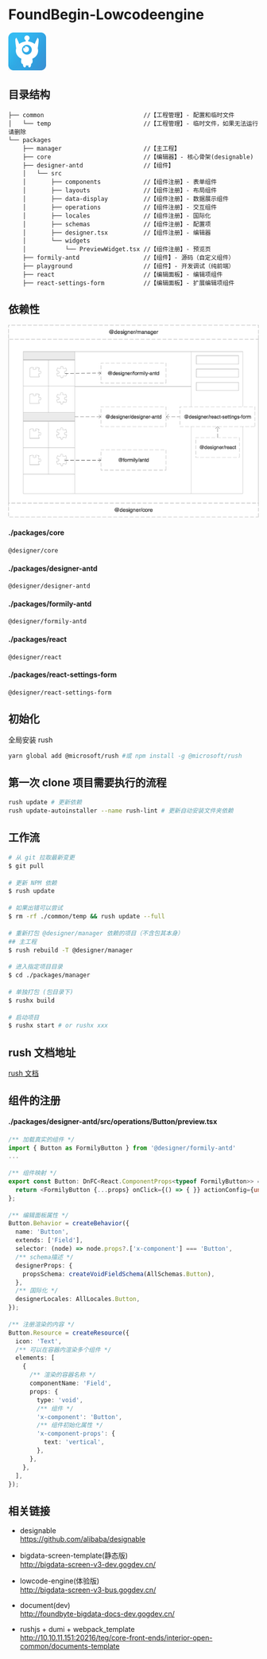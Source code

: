 # FoundBegin-Lowcodeengine

![cmd-markdown-logo](/logo.png)

## 目录结构

    ├── common                            //【工程管理】- 配置和临时文件
    │   └── temp                          //【工程管理】- 临时文件，如果无法运行请删除
    └── packages
        ├── manager                       //【主工程】
        ├── core                          //【编辑器】- 核心骨架(designable)
        ├── designer-antd                 //【组件】
        │   └── src
        │       ├── components            //【组件注册】- 表单组件
        │       ├── layouts               //【组件注册】- 布局组件
        │       ├── data-display          //【组件注册】- 数据展示组件
        │       ├── operations            //【组件注册】- 交互组件
        │       ├── locales               //【组件注册】- 国际化
        │       ├── schemas               //【组件注册】- 配置项
        │       ├── designer.tsx          //【组件注册】- 编辑器
        │       └── widgets
        │           └── PreviewWidget.tsx //【组件注册】- 预览页
        ├── formily-antd                  //【组件】- 源码（自定义组件）
        ├── playground                    //【组件】- 开发调试（纯前端）
        ├── react                         //【编辑面板】- 编辑项组件
        ├── react-settings-form           //【编辑面板】- 扩展编辑项组件

## 依赖性

<img src='/document/img/lowcodeengine-frame.png' />

#### ./packages/core

```
@designer/core
```

#### ./packages/designer-antd

```
@designer/designer-antd
```

#### ./packages/formily-antd

```
@designer/formily-antd
```

#### ./packages/react

```
@designer/react
```

#### ./packages/react-settings-form

```
@designer/react-settings-form
```

## 初始化

全局安装 rush

```bash
yarn global add @microsoft/rush #或 npm install -g @microsoft/rush
```

## 第一次 clone 项目需要执行的流程

```bash
rush update # 更新依赖
rush update-autoinstaller --name rush-lint # 更新自动安装文件夹依赖
```

## 工作流

```bash
# 从 git 拉取最新变更
$ git pull

# 更新 NPM 依赖
$ rush update

# 如果出错可以尝试
$ rm -rf ./common/temp && rush update --full

# 重新打包 @designer/manager 依赖的项目（不含包其本身）
## 主工程
$ rush rebuild -T @designer/manager

# 进入指定项目目录
$ cd ./packages/manager

# 单独打包 (包目录下)
$ rushx build

# 启动项目 ​
$ rushx start # or rushx xxx
```

## rush 文档地址

[rush 文档](https://rushjs.io/zh-cn/pages/intro/welcome/)

## 组件的注册

#### ./packages/designer-antd/src/operations/Button/preview.tsx

```ts
/** 加载真实的组件 */
import { Button as FormilyButton } from '@designer/formily-antd'
...

/** 组件映射 */
export const Button: DnFC<React.ComponentProps<typeof FormilyButton>> = (props) => {
  return <FormilyButton {...props} onClick={() => { }} actionConfig={undefined} />;
};

/** 编辑面板属性 */
Button.Behavior = createBehavior({
  name: 'Button',
  extends: ['Field'],
  selector: (node) => node.props?.['x-component'] === 'Button',
  /** schema描述 */
  designerProps: {
    propsSchema: createVoidFieldSchema(AllSchemas.Button),
  },
  /** 国际化 */
  designerLocales: AllLocales.Button,
});

/** 注册渲染的内容 */
Button.Resource = createResource({
  icon: 'Text',
  /** 可以在容器内渲染多个组件 */
  elements: [
    {
      /** 渲染的容器名称 */
      componentName: 'Field',
      props: {
        type: 'void',
        /** 组件 */
        'x-component': 'Button',
        /** 组件初始化属性 */
        'x-component-props': {
          text: 'vertical',
        },
      },
    },
  ],
});
```

## 相关链接

- designable  
  https://github.com/alibaba/designable

- bigdata-screen-template(静态版)  
  http://bigdata-screen-v3-dev.gogdev.cn/

- lowcode-engine(体验版)  
  http://bigdata-screen-v3-bus.gogdev.cn/

- document(dev)  
  http://foundbyte-bigdata-docs-dev.gogdev.cn/

- rushjs + dumi + webpack_template  
  http://10.10.11.151:20216/teg/core-front-ends/interior-open-common/documents-template
